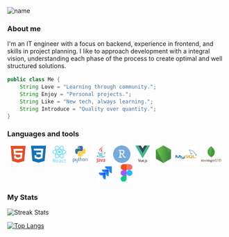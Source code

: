 ![name](https://github.com/user-attachments/assets/16ba6640-e266-4093-a7ba-22402ba15692)

### About me
<p>I'm an IT engineer with a focus on backend, experience in frontend, and skills in project planning. I like to approach development with a integral vision, understanding each phase of the process to create optimal and well structured solutions.</p>

```java
public class Me {
    String Love = "Learning through community.";
    String Enjoy = "Personal projects.";
    String Like = "New tech, always learning.";
    String Introduce = "Quality over quantity.";
}
```

### Languages and tools 
<div align="left">
    <div align="center">
        <img 
        src="https://github.com/devicons/devicon/blob/master/icons/html5/html5-plain.svg" 
        tittle="HTML5" 
        alt="HTML"
        width="40"
        height="40"/>&nbsp;
        <img 
        src="https://github.com/devicons/devicon/blob/master/icons/css3/css3-plain.svg" 
        tittle="CSS3" 
        alt="CSS"
        width="40"
        height="40"/>&nbsp;
        <img 
        src="https://github.com/devicons/devicon/blob/master/icons/react/react-original-wordmark.svg" 
        tittle="React" 
        alt="React"
        width="40"
        height="40"/>&nbsp;
        <img 
        src="https://github.com/devicons/devicon/blob/master/icons/python/python-original-wordmark.svg" 
        tittle="Python" 
        alt="Python"
        width="40"
        height="40"/>&nbsp;
        <img 
        src="https://github.com/devicons/devicon/blob/master/icons/java/java-original-wordmark.svg" 
        tittle="Java" 
        alt="Java"
        width="40"
        height="40"/>&nbsp;
        <img 
        src="https://github.com/devicons/devicon/blob/master/icons/rstudio/rstudio-original.svg" 
        tittle="Java" 
        alt="Java"
        width="40"
        height="40"/>&nbsp;
        <img 
        src="https://github.com/devicons/devicon/blob/master/icons/vuejs/vuejs-original-wordmark.svg" 
        tittle="Vue" 
        alt="Vue"
        width="40"
        height="40"/>&nbsp;
        <img 
        src="https://github.com/devicons/devicon/blob/master/icons/nodejs/nodejs-original.svg" 
        tittle="NodeJS" 
        alt="NodeJS"
        width="40"
        height="40"/>&nbsp;
        <img 
        src="https://github.com/devicons/devicon/blob/master/icons/mysql/mysql-original-wordmark.svg" 
        tittle="MySQL" 
        alt="MySQL"
        width="50"
        height="40"/>&nbsp;
        <img 
        src="https://github.com/devicons/devicon/blob/master/icons/mongodb/mongodb-original-wordmark.svg" 
        tittle="MongoDB" 
        alt="MongoDB"
        width="50"
        height="40"/>&nbsp;
        <img 
        src="https://github.com/devicons/devicon/blob/master/icons/jira/jira-original.svg" 
        tittle="Bootstrap" 
        alt="Bootstrap"
        width="40"
        height="40"/>&nbsp;
        <img 
        src="https://github.com/devicons/devicon/blob/master/icons/figma/figma-original.svg" 
        tittle="Figma" 
        alt="Figma"
        width="40"
        height="40"/>&nbsp;
    </div>
</div>

### My Stats

![Streak Stats](http://github-readme-streak-stats.herokuapp.com?user=KathyaGonzalez&theme=tokyonight)

[![Top Langs](https://github-readme-stats.vercel.app/api/top-langs/?username=KathyaGonzalez&layout=compact&theme=tokyonight)](https://github.com/KathyaGonzalez/github-readme-stats)
